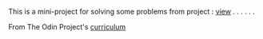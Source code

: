 This is a mini-project for solving some problems from project : [view]( https://rajat-dhyani.github.io/project_euler/)
.
.
.
.
.
.

From The Odin Project's [curriculum](http://www.theodinproject.com/courses/web-development-101/lessons/javascript-basics)
